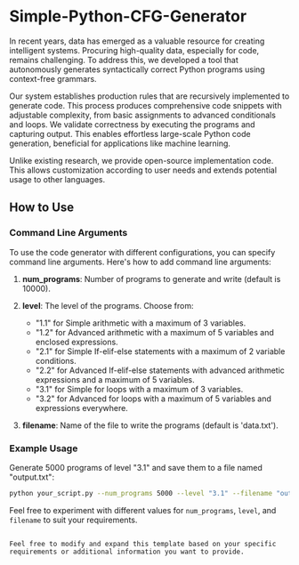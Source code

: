 # Simple-Python-CFG-Generator

In recent years, data has emerged as a valuable resource for creating intelligent systems. Procuring high-quality data, especially for code, remains challenging. To address this, we developed a tool that autonomously generates syntactically correct Python programs using context-free grammars.

Our system establishes production rules that are recursively implemented to generate code. This process produces comprehensive code snippets with adjustable complexity, from basic assignments to advanced conditionals and loops. We validate correctness by executing the programs and capturing output. This enables effortless large-scale Python code generation, beneficial for applications like machine learning.

Unlike existing research, we provide open-source implementation code. This allows customization according to user needs and extends potential usage to other languages.

## How to Use

### Command Line Arguments

To use the code generator with different configurations, you can specify command line arguments. Here's how to add command line arguments:

1. **num_programs**: Number of programs to generate and write (default is 10000).
2. **level**: The level of the programs. Choose from:
   - "1.1" for Simple arithmetic with a maximum of 3 variables.
   - "1.2" for Advanced arithmetic with a maximum of 5 variables and enclosed expressions.
   - "2.1" for Simple If-elif-else statements with a maximum of 2 variable conditions.
   - "2.2" for Advanced If-elif-else statements with advanced arithmetic expressions and a maximum of 5 variables.
   - "3.1" for Simple for loops with a maximum of 3 variables.
   - "3.2" for Advanced for loops with a maximum of 5 variables and expressions everywhere.

3. **filename**: Name of the file to write the programs (default is 'data.txt').

### Example Usage

Generate 5000 programs of level "3.1" and save them to a file named "output.txt":

```bash
python your_script.py --num_programs 5000 --level "3.1" --filename "output.txt"
```

Feel free to experiment with different values for `num_programs`, `level`, and `filename` to suit your requirements.

```

Feel free to modify and expand this template based on your specific requirements or additional information you want to provide.